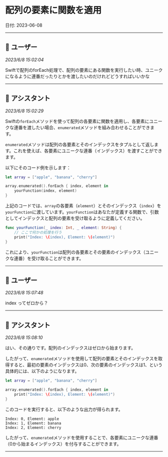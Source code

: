 # 配列の要素に関数を適用

日付: 2023-06-08

---

## 👤 ユーザー
*2023/6/8 15:02:04*

Swiftで配列のforEach処理で、配列の要素にある関数を実行したい時、ユニークになるように連番だったりとかを渡したいのだけれどどうすればいいかな

---

## 🤖 アシスタント
*2023/6/8 15:02:29*

Swiftの`forEach`メソッドを使って配列の各要素に関数を適用し、各要素にユニークな連番を渡したい場合、`enumerated`メソッドを組み合わせることができます。

`enumerated`メソッドは配列の各要素とそのインデックスをタプルとして返します。これを使えば、各要素にユニークな連番（インデックス）を渡すことができます。

以下にそのコード例を示します：

```swift
let array = ["apple", "banana", "cherry"]

array.enumerated().forEach { index, element in
    yourFunction(index, element)
}
```

上記のコードでは、`array`の各要素（`element`）とそのインデックス（`index`）を`yourFunction`に渡しています。`yourFunction`はあなたが定義する関数で、引数としてインデックスと配列の要素を受け取るように定義してください。

```swift
func yourFunction(_ index: Int, _ element: String) {
    // ここで何かの処理を行う
    print("Index: \(index), Element: \(element)")
}
```

これにより、`yourFunction`は配列の各要素とその要素のインデックス（ユニークな連番）を受け取ることができます。

---

## 👤 ユーザー
*2023/6/8 15:07:48*

index ってゼロから？

---

## 🤖 アシスタント
*2023/6/8 15:08:10*

はい、その通りです。配列のインデックスはゼロから始まります。

したがって、`enumerated`メソッドを使用して配列の要素とそのインデックスを取得すると、最初の要素のインデックスは0、次の要素のインデックスは1、という具体的には、以下のようになります。

```swift
let array = ["apple", "banana", "cherry"]

array.enumerated().forEach { index, element in
    print("Index: \(index), Element: \(element)")
}
```

このコードを実行すると、以下のような出力が得られます。

```
Index: 0, Element: apple
Index: 1, Element: banana
Index: 2, Element: cherry
```

したがって、`enumerated`メソッドを使用することで、各要素にユニークな連番（0から始まるインデックス）を付与することができます。

---
